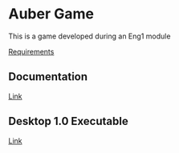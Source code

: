 # Auber Game
This is a game developed during an Eng1 module

[Requirements](Requirements.pdf)

## Documentation
[Link](docs)

## Desktop 1.0 Executable
[Link](desktop-1.0.jar)
